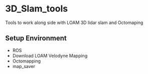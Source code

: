 # 3D_Slam_tools
Tools to work along side with LOAM 3D lidar slam and Octomaping

## Setup Environment
- ROS
- Download LOAM Velodyne Mapping
- Octomapping
- map_saver
